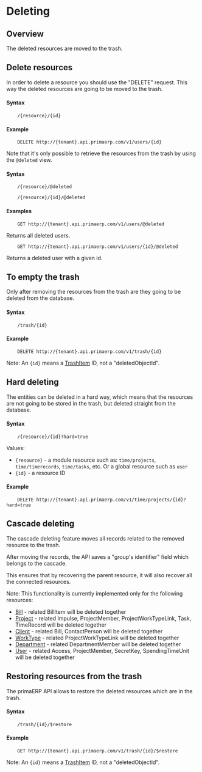 Deleting
==

## Overview

The deleted resources are moved to the trash.

## Delete resources

In order to delete a resource you should use the "DELETE" request. This way the deleted resources are going to be moved to the trash.

#### Syntax

		/{resource}/{id}

#### Example

		DELETE http://{tenant}.api.primaerp.com/v1/users/{id}

Note that it's only possible to retrieve the resources from the trash by using the `@deleted` view.

#### Syntax

		/{resource}/@deleted

		/{resource}/{id}/@deleted

#### Examples

		GET http://{tenant}.api.primaerp.com/v1/users/@deleted

Returns all deleted users.

		GET http://{tenant}.api.primaerp.com/v1/users/{id}/@deleted

Returns a deleted user with a given id.

## To empty the trash

Only after removing the resources from the trash are they going to be deleted from the database.

#### Syntax

		/trash/{id}

#### Example

		DELETE http://{tenant}.api.primaerp.com/v1/trash/{id}

Note: An `{id}` means a [TrashItem](../resources/core/trashitem.md) ID, not a "deletedObjectId".

## Hard deleting

The entities can be deleted in a hard way, which means that the resources are not going to be stored in the trash, but deleted straight from the database.

#### Syntax

		/{resource}/{id}?hard=true

Values:

- `{resource}` - a module resource such as: `time/projects`, `time/timerecords`, `time/tasks`, etc. Or a global resource such as `user`
- `{id}` - a resource ID

#### Example

		DELETE http://{tenant}.api.primaerp.com/v1/time/projects/{id}?hard=true

## Cascade deleting

The cascade deleting feature moves all records related to the removed resource to the trash.

After moving the records, the API saves a "group's identifier" field which belongs to the cascade.

This ensures that by recovering the parent resource, it will also recover all the connected resources.

Note: This functionality is currently implemented only for the following resources:

- [Bill](../resources/billing/bill.md) - related BillItem will be deleted together
- [Project](../resources/time/project.md) - related Impulse, ProjectMember, ProjectWorkTypeLink, Task, TimeRecord will be deleted together
- [Client](../resources/time/client.md) - related Bill, ContactPerson will be deleted together
- [WorkType](../resources/time/worktype.md) - related ProjectWorkTypeLink will be deleted together
- [Department](../resources/core/department.md) - related DepartmentMember will be deleted together
- [User](../resources/core/user.md) - related Access, ProjectMember, SecretKey, SpendingTimeUnit will be deleted together

## Restoring resources from the trash

The primaERP API allows to restore the deleted resources which are in the trash.

#### Syntax

		/trash/{id}/$restore

#### Example

		GET http://{tenant}.api.primaerp.com/v1/trash/{id}/$restore

Note: An `{id}` means a [TrashItem](../resources/core/trashitem.md) ID, not a "deletedObjectId".